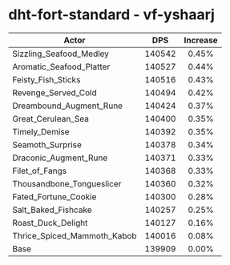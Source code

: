 # dht-fort-standard - vf-yshaarj
| Actor | DPS | Increase |
|---|:---:|:---:|
|Sizzling_Seafood_Medley|140542|0.45%|
|Aromatic_Seafood_Platter|140527|0.44%|
|Feisty_Fish_Sticks|140516|0.43%|
|Revenge_Served_Cold|140494|0.42%|
|Dreambound_Augment_Rune|140424|0.37%|
|Great_Cerulean_Sea|140400|0.35%|
|Timely_Demise|140392|0.35%|
|Seamoth_Surprise|140378|0.34%|
|Draconic_Augment_Rune|140371|0.33%|
|Filet_of_Fangs|140368|0.33%|
|Thousandbone_Tongueslicer|140360|0.32%|
|Fated_Fortune_Cookie|140300|0.28%|
|Salt_Baked_Fishcake|140257|0.25%|
|Roast_Duck_Delight|140127|0.16%|
|Thrice_Spiced_Mammoth_Kabob|140016|0.08%|
|Base|139909|0.00%|
